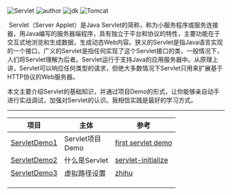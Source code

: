 ![Servlet](https://img.shields.io/badge/Servlet-3.0+-brightgreen.svg)     ![author](https://img.shields.io/badge/author-quhaichuan-orange.svg)     ![jdk](https://img.shields.io/badge/jdk->=1.8-blue.svg)  ![Tomcat](https://img.shields.io/badge/Tomcat-8+-blue.svg)

​    Servlet（Server Applet）是Java Servlet的简称，称为小服务程序或服务连接器，用Java编写的服务器端程序，具有独立于平台和协议的特性，主要功能在于交互式地浏览和生成数据，生成动态Web内容。
​    狭义的Servlet是指Java语言实现的一个接口，广义的Servlet是指任何实现了这个Servlet接口的类，一般情况下，人们将Servlet理解为后者。Servlet运行于支持Java的应用服务器中。从原理上讲，Servlet可以响应任何类型的请求，但绝大多数情况下Servlet只用来扩展基于HTTP协议的Web服务器。

​    本文主要介绍Servlet的基础知识，并通过项目Demo的形式，让你能够亲自动手进行实战调试，加强对Servlet的认识。我相信实践是最好的学习方式。

---

| 项目                                 | 主体                 | 参考                                                         |
| ------------------------------------ | -------------------- | ------------------------------------------------------------ |
| [ServletDemo1](Servlet/ServletDemo1) | Servlet项目<br/>Demo | [first servlet demo](http://c.biancheng.net/view/3985.html)  |
| [ServletDemo2](Servlet/ServletDemo2) | 什么是Servlet        | [servlet-initialize](https://blog.csdn.net/cowboyclimber/article/details/79439001) |
| [ServletDemo3](Servlet/ServletDemo3) | 虚拟路径设置         | [zhihu](https://www.zhihu.com/question/21416727)             |
|                                      |                      |                                                              |
|                                      |                      |                                                              |
|                                      |                      |                                                              |

